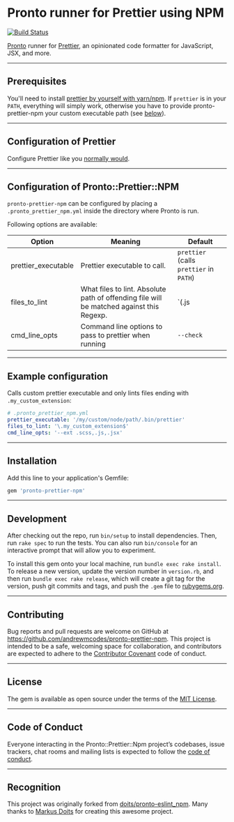 # Pronto runner for Prettier using NPM

[![Build Status](https://travis-ci.org/andrewmcodes/pronto-prettier-npm.svg?branch=master)](https://travis-ci.org/andrewmcodes/pronto-prettier-npm)

[Pronto](https://github.com/mmozuras/pronto) runner for [Prettier](https://prettier.io), an opinionated code formatter for JavaScript, JSX, and more.

---

## Prerequisites

You'll need to install [prettier by yourself with yarn/npm][prettier-install]. If `prettier` is in your `PATH`, everything will simply work, otherwise you have to provide pronto-prettier-npm your custom executable path (see [below](#configuration-of-prettier)).

[prettier-install]: https://prettier.io/docs/en/install.html

---

## Configuration of Prettier

Configure Prettier like you [normally would][prettier-configuration].

[prettier-configuration]: https://prettier.io/docs/en/configuration.html

---

## Configuration of Pronto::Prettier::NPM

`pronto-prettier-npm` can be configured by placing a `.pronto_prettier_npm.yml` inside the directory where Pronto is run.

Following options are available:

| Option              | Meaning                                                                                  | Default                                 |
| ------------------- | ---------------------------------------------------------------------------------------- | --------------------------------------- |
| prettier_executable | Prettier executable to call.                                                             | `prettier` (calls `prettier` in `PATH`) |
| files_to_lint       | What files to lint. Absolute path of offending file will be matched against this Regexp. | `(\.js|\.jsx|\.scss)$`                  |
| cmd_line_opts       | Command line options to pass to prettier when running                                    | `--check`                               |

---

## Example configuration

Calls custom prettier executable and only lints files ending with `.my_custom_extension`:

```yaml
# .pronto_prettier_npm.yml
prettier_executable: '/my/custom/node/path/.bin/prettier'
files_to_lint: '\.my_custom_extension$'
cmd_line_opts: '--ext .scss,.js,.jsx'
```

---

## Installation

Add this line to your application's Gemfile:

```ruby
gem 'pronto-prettier-npm'
```

---

## Development

After checking out the repo, run `bin/setup` to install dependencies. Then, run `rake spec` to run the tests. You can also run `bin/console` for an interactive prompt that will allow you to experiment.

To install this gem onto your local machine, run `bundle exec rake install`. To release a new version, update the version number in `version.rb`, and then run `bundle exec rake release`, which will create a git tag for the version, push git commits and tags, and push the `.gem` file to [rubygems.org](https://rubygems.org).

---

## Contributing

Bug reports and pull requests are welcome on GitHub at https://github.com/andrewmcodes/pronto-prettier-npm. This project is intended to be a safe, welcoming space for collaboration, and contributors are expected to adhere to the [Contributor Covenant](http://contributor-covenant.org) code of conduct.

---

## License

The gem is available as open source under the terms of the [MIT License](https://opensource.org/licenses/MIT).

---

## Code of Conduct

Everyone interacting in the Pronto::Prettier::Npm project’s codebases, issue trackers, chat rooms and mailing lists is expected to follow the [code of conduct](https://github.com/[USERNAME]/pronto-prettier-npm/blob/master/CODE_OF_CONDUCT.md).

---

## Recognition

This project was originally forked from [doits/pronto-eslint_npm](https://github.com/doits/pronto-eslint_npm). Many thanks to [Markus Doits](https://github.com/doits) for creating this awesome project.
